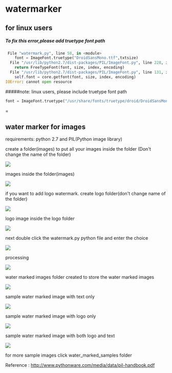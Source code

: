watermarker
===========
## for linux users
##### To fix this error,please add truetype font path 
```python
 File "watermark.py", line 58, in <module>
    font = ImageFont.truetype("DroidSansMono.ttf",txtsize)
  File "/usr/lib/python2.7/dist-packages/PIL/ImageFont.py", line 228, in truetype
    return FreeTypeFont(font, size, index, encoding)
  File "/usr/lib/python2.7/dist-packages/PIL/ImageFont.py", line 131, in __init__
    self.font = core.getfont(font, size, index, encoding)
IOError: cannot open resource
```
#####note: linux users, please include truetype font path 
``` python
font = ImageFont.truetype("/usr/share/fonts/truetype/droid/DroidSansMono.ttf",txtsize)
```
=


## water marker for images

requirements: python 2.7 and PIL(Python image library)

create a folder(images) to  put all your images inside the folder (Don't change the name of the folder)

<img src = "https://raw.githubusercontent.com/bhaskar4n/watermarker/master/screen%20shots/one.PNG"/>

images inside the folder(images)

<img src ="https://raw.githubusercontent.com/bhaskar4n/watermarker/master/screen%20shots/two.PNG"/>

if you want to add logo watermark. create logo folder(don't change name of the folder)

<img src = "https://raw.githubusercontent.com/bhaskar4n/watermarker/master/screen%20shots/15.PNG"/>

logo image inside the logo folder

<img src = "https://raw.githubusercontent.com/bhaskar4n/watermarker/master/screen%20shots/16.PNG"/>

next double click the watermark.py python file and enter the choice

<img src = "https://raw.githubusercontent.com/bhaskar4n/watermarker/master/screen%20shots/10.PNG"/>

processing 

<img src = "https://raw.githubusercontent.com/bhaskar4n/watermarker/master/screen%20shots/five.PNG"/>

water marked images folder created to store the water marked images

<img src = "https://raw.githubusercontent.com/bhaskar4n/watermarker/master/screen%20shots/six.PNG"/>

sample water marked image with text only 

<img src = "https://raw.githubusercontent.com/bhaskar4n/watermarker/master/screen%20shots/seven.PNG"/>

sample water marked image with logo only

<img src = "https://raw.githubusercontent.com/bhaskar4n/watermarker/master/screen%20shots/11.PNG"/>

sample water marked image with both logo and text

<img src = "https://raw.githubusercontent.com/bhaskar4n/watermarker/master/screen%20shots/12.PNG"/>


for more sample images click water_marked_samples folder

Reference : http://www.pythonware.com/media/data/pil-handbook.pdf
